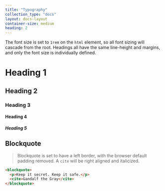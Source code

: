 ```yaml
---
title: "Typography"
collection_type: "docs"
layout: docs-layout
container-size: medium
heading: 2
---
```


The font size is set to <code>1rem</code> on the <code>html</code> element, so all font sizing will cascade from the root. Headings all have the same line-height and margins, and only the font size is individually defined.

# Heading 1
## Heading 2
### Heading 3
#### Heading 4
##### Heading 5


## Blockquote

>Blockquote is set to have a left border, with the browser default padding removed.
> A <code>cite</code> will be right aligned and italicized.

~~~ html
<blockquote>
  <p>Keep it secret. Keep it safe.</p>
  <cite>Gandalf the Gray</cite>
</blockquote>
~~~
